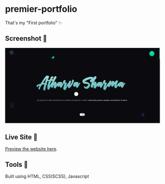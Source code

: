 # premier-portfolio

That's my "First portfolio"  ✨

## Screenshot 📸

![Israel Mitolu portfolio screenshot](./assets/img/seo-imgg.png)

## Live Site 🚀

[Preview the website here](https://sharma-atharva.github.io/My-Portfolio-Website/).

## Tools 🔨

Built using HTML, CSS(SCSS), Javascript
